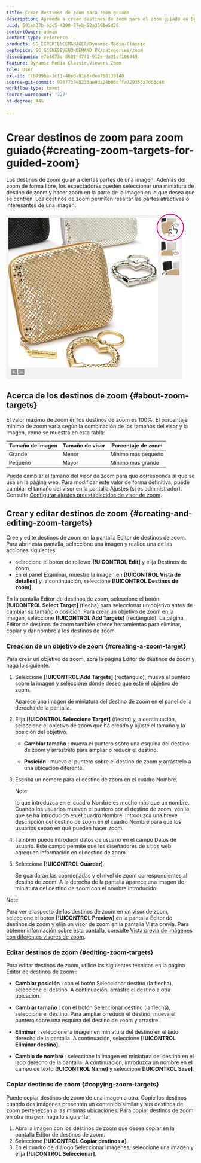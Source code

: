 ```yaml
---
title: Crear destinos de zoom para zoom guiado
description: Aprenda a crear destinos de zoom para el zoom guiado en Dynamic Media Classic.
uuid: 501ea37b-adc5-4290-87eb-52a3501e5d26
contentOwner: admin
content-type: reference
products: SG_EXPERIENCEMANAGER/Dynamic-Media-Classic
geptopics: SG_SCENESEVENONDEMAND_PK/categories/zoom
discoiquuid: e7b4673c-8681-4741-912e-9a31cf106449
feature: Dynamic Media Classic,Viewers,Zoom
role: User
exl-id: ffb799ba-1cf1-48e0-91a8-dea758139140
source-git-commit: 976f739e5233ae9da24b06cffa729353a7d03c46
workflow-type: tm+mt
source-wordcount: '727'
ht-degree: 44%

---
```


# Crear destinos de zoom para zoom guiado{#creating-zoom-targets-for-guided-zoom}

Los destinos de zoom guían a ciertas partes de una imagen. Además del zoom de forma libre, los espectadores pueden seleccionar una miniatura de destino de zoom y hacer zoom en la parte de la imagen en la que desea que se centren. Los destinos de zoom permiten resaltar las partes atractivas o interesantes de una imagen.

![Crear destinos de zoom para zoom guiado](/help/assets/zo_guided_zoom.png)

## Acerca de los destinos de zoom {#about-zoom-targets}

El valor máximo de zoom en los destinos de zoom es 100%. El porcentaje mínimo de zoom varía según la combinación de los tamaños del visor y la imagen, como se muestra en esta tabla:

| Tamaño de imagen | Tamaño de visor | Porcentaje de zoom |
| --- | --- | --- |
| Grande | Menor | Mínimo más pequeño |
| Pequeño | Mayor | Mínimo más grande |

Puede cambiar el tamaño del visor de zoom para que corresponda al que se usa en la página web. Para modificar este valor de forma definitiva, puede cambiar el tamaño del visor en la pantalla Ajustes (si es administrador). Consulte [Configurar ajustes preestablecidos de visor de zoom](setting-zoom-viewer-presets.md#setting_up_zoom_viewer_presets).

## Crear y editar destinos de zoom {#creating-and-editing-zoom-targets}

Cree y edite destinos de zoom en la pantalla Editor de destinos de zoom. Para abrir esta pantalla, seleccione una imagen y realice una de las acciones siguientes:

* seleccione el botón de rollover **[!UICONTROL Edit]** y elija Destinos de zoom.
* En el panel Examinar, muestre la imagen en **[!UICONTROL Vista de detalles]** y, a continuación, seleccione **[!UICONTROL Destinos de zoom]**.

En la pantalla Editor de destinos de zoom, seleccione el botón **[!UICONTROL Select Target]** (flecha) para seleccionar un objetivo antes de cambiar su tamaño o posición. Para crear un objetivo de zoom en la imagen, seleccione **[!UICONTROL Add Targets]** (rectángulo). La página Editor de destinos de zoom también ofrece herramientas para eliminar, copiar y dar nombre a los destinos de zoom.

### Creación de un objetivo de zoom {#creating-a-zoom-target}

Para crear un objetivo de zoom, abra la página Editor de destinos de zoom y haga lo siguiente:

1. Seleccione **[!UICONTROL Add Targets]** (rectángulo), mueva el puntero sobre la imagen y seleccione dónde desea que esté el objetivo de zoom.

   Aparece una imagen de miniatura del destino de zoom en el panel de la derecha de la pantalla.

1. Elija **[!UICONTROL Seleccione Target]** (flecha) y, a continuación, seleccione el objetivo de zoom que ha creado y ajuste el tamaño y la posición del objetivo.

   * **Cambiar tamaño** : mueva el puntero sobre una esquina del destino de zoom y arrástrelo para ampliar o reducir el destino.

   * **Posición** : mueva el puntero sobre el destino de zoom y arrástrelo a una ubicación diferente.

1. Escriba un nombre para el destino de zoom en el cuadro Nombre. 

   >[!NOTE]
   >
   >lo que introduzca en el cuadro Nombre es mucho más que un nombre. Cuando los usuarios mueven el puntero por el destino de zoom, ven lo que se ha introducido en el cuadro Nombre. Introduzca una breve descripción del destino de zoom en el cuadro Nombre para que los usuarios sepan en qué pueden hacer zoom.

1. También puede introducir datos de usuario en el campo Datos de usuario. Este campo permite que los diseñadores de sitios web agreguen información en el destino de zoom.
1. Seleccione **[!UICONTROL Guardar]**.

   Se guardarán las coordenadas y el nivel de zoom correspondientes al destino de zoom. A la derecha de la pantalla aparece una imagen de miniatura del destino de zoom con el nombre introducido.

>[!NOTE]
>
>Para ver el aspecto de los destinos de zoom en un visor de zoom, seleccione el botón **[!UICONTROL Preview]** en la pantalla Editor de destinos de zoom y elija un visor de zoom en la pantalla Vista previa. Para obtener información sobre esta pantalla, consulte [Vista previa de imágenes con diferentes visores de zoom](previewing-image-assets-different-zoom.md#previewing_image_assets_with_different_zoom_viewers).

### Editar destinos de zoom {#editing-zoom-targets}

Para editar destinos de zoom, utilice las siguientes técnicas en la página Editor de destinos de zoom :

* **Cambiar posición** : con el botón Seleccionar destino (la flecha), seleccione el destino. A continuación, arrastre el destino a otra ubicación.

* **Cambiar tamaño** : con el botón Seleccionar destino (la flecha), seleccione el destino. Para ampliar o reducir el destino, mueva el puntero sobre una esquina del destino de zoom y arrastre.

* **Eliminar** : seleccione la imagen en miniatura del destino en el lado derecho de la pantalla. A continuación, seleccione **[!UICONTROL Eliminar destino]**.

* **Cambio de nombre** : seleccione la imagen en miniatura del destino en el lado derecho de la pantalla. A continuación, introduzca un nombre en el campo de texto **[!UICONTROL Name]** y seleccione **[!UICONTROL Save]**.

### Copiar destinos de zoom {#copying-zoom-targets}

Puede copiar destinos de zoom de una imagen a otra. Copie los destinos cuando dos imágenes presenten un contenido similar y sus destinos de zoom pertenezcan a las mismas ubicaciones. Para copiar destinos de zoom en otra imagen, haga lo siguiente:

1. Abra la imagen con los destinos de zoom que desea copiar en la pantalla Editor de destinos de zoom.
1. Seleccione **[!UICONTROL Copiar destinos a]**.
1. En el cuadro de diálogo Seleccionar imágenes, seleccione una imagen y elija **[!UICONTROL Seleccionar]**.
